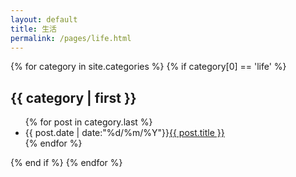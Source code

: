 ```yaml
---
layout: default
title: 生活
permalink: /pages/life.html
---
```

<div class="home">
	{% for category in site.categories %}
	{% if category[0] == 'life' %}
		<h2>{{ category | first }}</h2>
			<ul class="arc-list">
			{% for post in category.last %}
				<li>{{ post.date | date:"%d/%m/%Y"}}<a href="{{ post.url }}">{{ post.title }}</a></li>
			{% endfor %}
			</ul>
	{% end if %}
	{% endfor %}
</div>